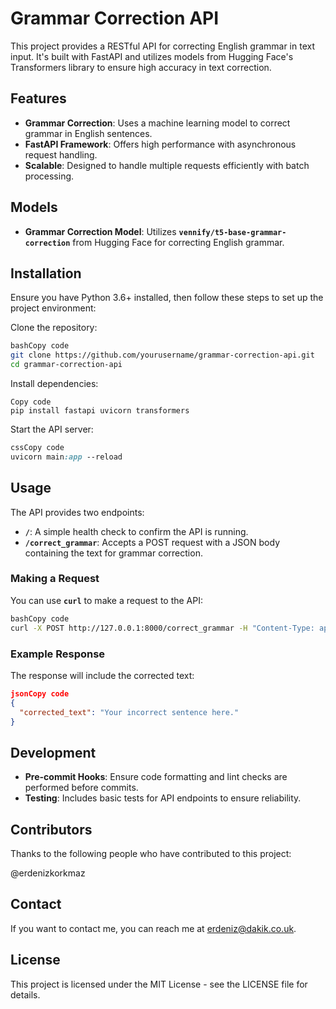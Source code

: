 # **Grammar Correction API**

This project provides a RESTful API for correcting English grammar in text input. It's built with FastAPI and utilizes models from Hugging Face's Transformers library to ensure high accuracy in text correction.

## **Features**

- **Grammar Correction**: Uses a machine learning model to correct grammar in English sentences.
- **FastAPI Framework**: Offers high performance with asynchronous request handling.
- **Scalable**: Designed to handle multiple requests efficiently with batch processing.

## **Models**

- **Grammar Correction Model**: Utilizes **`vennify/t5-base-grammar-correction`** from Hugging Face for correcting English grammar.

## **Installation**

Ensure you have Python 3.6+ installed, then follow these steps to set up the project environment:

Clone the repository:

```bash
bashCopy code
git clone https://github.com/yourusername/grammar-correction-api.git
cd grammar-correction-api

```

Install dependencies:

```
Copy code
pip install fastapi uvicorn transformers

```

Start the API server:

```css
cssCopy code
uvicorn main:app --reload

```

## **Usage**

The API provides two endpoints:

- **`/`**: A simple health check to confirm the API is running.
- **`/correct_grammar`**: Accepts a POST request with a JSON body containing the text for grammar correction.

### **Making a Request**

You can use **`curl`** to make a request to the API:

```bash
bashCopy code
curl -X POST http://127.0.0.1:8000/correct_grammar -H "Content-Type: application/json" -d '{"text": "Your incorrect sentence here."}'

```

### **Example Response**

The response will include the corrected text:

```json
jsonCopy code
{
  "corrected_text": "Your incorrect sentence here."
}

```

## **Development**

- **Pre-commit Hooks**: Ensure code formatting and lint checks are performed before commits.
- **Testing**: Includes basic tests for API endpoints to ensure reliability.

## **Contributors**

Thanks to the following people who have contributed to this project:

@erdenizkorkmaz

## **Contact**

If you want to contact me, you can reach me at erdeniz@dakik.co.uk.

## **License**

This project is licensed under the MIT License - see the LICENSE file for details.
